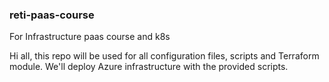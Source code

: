 ### reti-paas-course
For Infrastructure paas course and k8s

Hi all, this repo will be used for all configuration files, scripts and Terraform module.
We'll deploy Azure infrastructure with the provided scripts.
